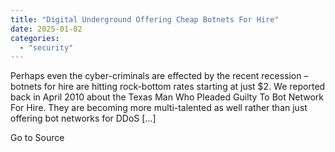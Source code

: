```yaml
---
title: "Digital Underground Offering Cheap Botnets For Hire"
date: 2025-01-02
categories: 
  - "security"
---
```


Perhaps even the cyber-criminals are effected by the recent recession – botnets for hire are hitting rock-bottom rates starting at just $2. We reported back in April 2010 about the Texas Man Who Pleaded Guilty To Bot Network For Hire. They are becoming more multi-talented as well rather than just offering bot networks for DDoS \[…\]

Go to Source
